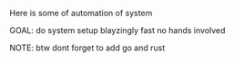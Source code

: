 Here is some of automation of system

GOAL: do system setup blayzingly fast no hands involved

NOTE:
btw dont forget to add go and rust
